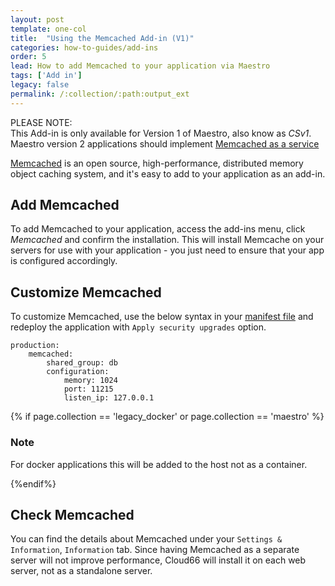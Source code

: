 ```yaml
---
layout: post
template: one-col
title:  "Using the Memcached Add-in (V1)"
categories: how-to-guides/add-ins
order: 5
lead: How to add Memcached to your application via Maestro
tags: ['Add in']
legacy: false
permalink: /:collection/:path:output_ext
---
```


<div class="notice notice-danger"><p>PLEASE NOTE:<br/> This Add-in is only available for Version 1 of Maestro, also know as <em>CSv1</em>. Maestro version 2 applications should implement <a href="https://community.cloud66.com/t/how-do-i-add-memcached-to-my-application/54" title="An example of how to install Memcached as a Service">Memcached as a service</a></p></div>


[Memcached](http://memcached.org/) is an open source, high-performance, distributed memory object caching system, and it's easy to add to your application as an add-in.

## Add Memcached
To add Memcached to your application, access the add-ins menu, click _Memcached_ and confirm the installation. This will install Memcache on your servers for use with your application - you just need to ensure that your app is configured accordingly.

## Customize Memcached

To customize Memcached, use the below syntax in your [manifest file](/maestro/how-to-guides/build-and-config/building-a-manifest-file.html) and redeploy the application with `Apply security upgrades` option.

```shell
production:
    memcached:
        shared_group: db
        configuration:
            memory: 1024
            port: 11215
            listen_ip: 127.0.0.1
```

{% if page.collection == 'legacy_docker' or page.collection == 'maestro' %}
<div class="notice notice-danger">
	<h3>Note</h3>
	<p>For docker applications this will be added to the host not as a container.</p>
</div>
{%endif%}

## Check Memcached

You can find the details about Memcached under your `Settings & Information`, `Information` tab. Since having Memcached as a separate server will not improve performance, Cloud66 will install it on each web server, not as a standalone server.